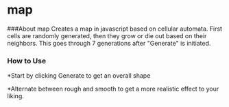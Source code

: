 # map
###About map
Creates a map in javascript based on cellular automata.  First cells are randomly generated, then they grow or die out based on their neighbors.  This goes through 7 generations after "Generate" is initiated.

### How to Use

*Start by clicking Generate to get an overall shape

*Alternate between rough and smooth to get a more realistic effect to your liking.
